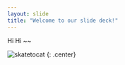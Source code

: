 ```yaml
---
layout: slide
title: "Welcome to our slide deck!"
---
```


Hi Hi ~~

![skatetocat](https://octodex.github.com/images/skatetocat.png)
{: .center}
